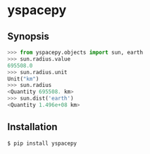 
# yspacepy

## Synopsis

```python
>>> from yspacepy.objects import sun, earth
>>> sun.radius.value
695508.0
>>> sun.radius.unit
Unit("km")
>>> sun.radius
<Quantity 695508. km>
>>> sun.dist('earth')
<Quantity 1.496e+08 km>
```

## Installation

    $ pip install yspacepy

